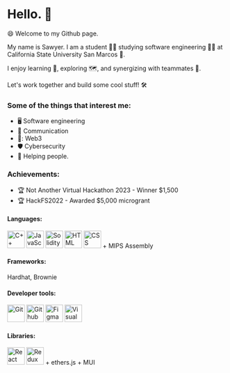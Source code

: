 # Hello. 👋 

😄 Welcome to my Github page.

My name is Sawyer. I am a student 👨‍🎓 studying software engineering 👨‍💻 at California State University San Marcos 🐾.

I enjoy learning 🧠,  exploring 🗺️, and synergizing with teammates 🤝.

Let's work together and build some cool stuff! 🛠️


### **Some of the things that interest me:**
+ 🖥️ Software engineering
+ 💬 Communication
+ 🔑: Web3
+ 🛡️ Cybersecurity
+ 🤙 Helping people. 



### **Achievements:**
+ 🏆 Not Another Virtual Hackathon 2023 - Winner $1,500
+ 🏆 HackFS2022 - Awarded $5,000 microgrant

#### **Languages:**
<img src="https://cdn.jsdelivr.net/gh/devicons/devicon/icons/cplusplus/cplusplus-original.svg" alt="C++" width="40" height="40"/>
<img src="https://cdn.jsdelivr.net/gh/devicons/devicon/icons/javascript/javascript-original.svg" alt="JavaScript" width="40" height="40" />
<img src="https://cdn.jsdelivr.net/gh/devicons/devicon/icons/solidity/solidity-original.svg" alt="Solidity" width="40" height="40" />
<img src="https://cdn.jsdelivr.net/gh/devicons/devicon/icons/html5/html5-original.svg" alt="HTML" width="40" height="40" />
<img src="https://cdn.jsdelivr.net/gh/devicons/devicon/icons/css3/css3-original.svg" alt="CSS" width="40" height="40" />
+ MIPS Assembly

#### **Frameworks:**
Hardhat, Brownie

#### **Developer tools:**
<img src="https://cdn.jsdelivr.net/gh/devicons/devicon/icons/git/git-original.svg" alt="Git" width="40" height="40" />
<img src="https://cdn.jsdelivr.net/gh/devicons/devicon/icons/github/github-original.svg" alt="Github" width="40" height="40" />
<img src="https://cdn.jsdelivr.net/gh/devicons/devicon/icons/figma/figma-original.svg" alt="Figma" width="40" height="40" />
<img src="https://cdn.jsdelivr.net/gh/devicons/devicon/icons/visualstudio/visualstudio-plain.svg" alt="Visual Studio Code" width="40" height="40" />
          
#### **Libraries:**
<img src="https://cdn.jsdelivr.net/gh/devicons/devicon/icons/react/react-original.svg" alt="React" width="40" height="40" />
<img src="https://cdn.jsdelivr.net/gh/devicons/devicon/icons/redux/redux-original.svg" alt="Redux" width="40" height="40" />
+ ethers.js
+ MUI          
